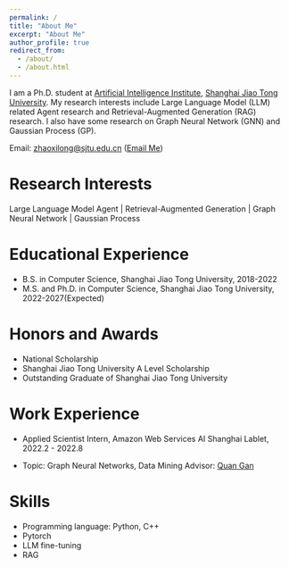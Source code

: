 ```yaml
---
permalink: /
title: "About Me"
excerpt: "About Me"
author_profile: true
redirect_from: 
  - /about/
  - /about.html
---
```



I am a Ph.D. student at [Artificial Intelligence Institute](https://ai.sjtu.edu.cn/), [Shanghai Jiao Tong University](https://www.sjtu.edu.cn/). My research interests include Large Language Model (LLM) related Agent research and Retrieval-Augmented Generation (RAG) research. I also have some research on Graph Neural Network (GNN) and Gaussian Process (GP). 

<!-- You can find my CV here:[Xilong Zhao's Curriculum Vitae](../assets/) -->
Email: zhaoxilong@sjtu.edu.cn ([Email Me](mailto:zhaoxilong@sjtu.edu.cn))

Research Interests
======
Large Language Model Agent | Retrieval-Augmented Generation |  Graph Neural Network | Gaussian Process

Educational Experience
======
* B.S. in Computer Science, Shanghai Jiao Tong University, 2018-2022 
* M.S. and Ph.D. in Computer Science, Shanghai Jiao Tong University, 2022-2027(Expected)  

Honors and Awards
======
* National Scholarship
* Shanghai Jiao Tong University A Level Scholarship
* Outstanding Graduate of Shanghai Jiao Tong University

Work Experience
======
* Applied Scientist Intern, Amazon Web Services AI Shanghai Lablet, 2022.2 - 2022.8
-    Topic: Graph Neural Networks, Data Mining  Advisor: [Quan Gan](https://www.amazon.science/author/quan-gan)


Skills
======
* Programming language: Python, C++
* Pytorch
* LLM fine-tuning
* RAG

